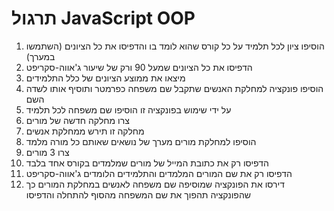 # תרגול JavaScript OOP

1. הוסיפו ציון לכל תלמיד על כל קורס שהוא לומד בו והדפיסו את כל הציונים (השתמשו במערך)
2. הדפיסו את כל הציונים שמעל 90 ורק של שיעור ג'אווה-סקריפט
3. מיצאו את ממוצע הציונים של כלל התלמידים
4. הוסיפו פונקציה למחלקת האנשים שתקבל שם משפחה כפרמטר ותוסיף אותו לשדה השם
5. על ידי שימוש בפונקציה זו הוסיפו שם משפחה לכל תלמיד
6. צרו מחלקה חדשה של מורים
7. מחלקה זו תירש ממחלקת אנשים
8. הוסיפו למחלקת מורים מערך של נושאים שאותם כל מורה מלמד
9. צרו 3 מורים
10. הדפיסו רק את כתובת המייל של מורים שמלמדים בקורס אחד בלבד
11. הדפיסו רק את שם המורים המלמדים והתלמידים הלומדים ג'אווה-סקריפט
12. דירסו את הפונקציה שמוסיפה שם משפחה לאנשים במחלקת המורים כך שהפונקציה תהפוך את שם המשפחה מהסוף להתחלה והדפיסו
